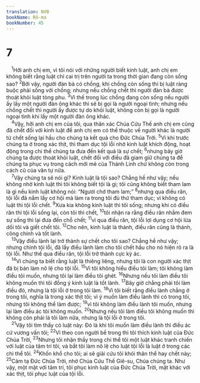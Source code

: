 ```yaml
---
translation: NVB
bookName: Rô-ma 
bookNumber: 45
---
```


<div class="title"><h1>7</h1></div>
<span class="verse ro_7_1"> <sup>1</sup>Hỡi anh chị em, vì tôi nói với những người biết kinh luật, anh chị em không biết rằng luật chỉ cai trị trên người ta trong thời gian đang còn sống sao? </span>
<span class="verse ro_7_2"><sup>2</sup>Bởi vậy, người đàn bà có chồng, khi chồng còn sống thì bị luật ràng buộc phải sống với chồng; nhưng nếu chồng chết thì người đàn bà được thoát khỏi luật tòng phu. </span>
<span class="verse ro_7_3"><sup>3</sup>Vì thế trong lúc chồng đang còn sống nếu người ấy lấy một người đàn ông khác thì sẽ bị gọi là người ngoại tình; nhưng nếu chồng chết thì người ấy được tự do khỏi luật, không còn bị gọi là người ngoại tình khi lấy một người đàn ông khác. <br/></span>
<span class="verse ro_7_4"> <sup>4</sup>Vậy, hỡi anh chị em của tôi, qua thân xác Chúa Cứu Thế anh chị em cũng đã chết đối với kinh luật để anh chị em có thể thuộc về người khác là người từ chết sống lại hầu cho chúng ta kết quả cho Đức Chúa Trời. </span>
<span class="verse ro_7_5"><sup>5</sup>Vì khi trước chúng ta ở trong xác thịt, thì tham dục tội lỗi nhờ kinh luật khích động, hoạt động trong chi thể chúng ta đưa đến kết quả là sự chết; </span>
<span class="verse ro_7_6"><sup>6</sup>nhưng bây giờ chúng ta được thoát khỏi luật, chết đối với điều đã giam giữ chúng ta để chúng ta phục vụ trong cách mới mẻ của Thánh Linh chứ không còn trong cách cũ của văn tự nữa. <br/></span>
<span class="verse ro_7_7"> <sup>7</sup>Vậy chúng ta sẽ nói gì? Kinh luật là tội sao? Chẳng hề như vậy; nếu không nhờ kinh luật thì tôi không biết tội là gì; tôi cũng không biết tham lam là gì nếu kinh luật không nói: “Ngươi chớ tham lam;” </span>
<span class="verse ro_7_8"><sup>8</sup>nhưng qua điều răn, tội lỗi đã nắm lấy cơ hội mà làm ra trong tôi đủ thứ tham dục; vì không có luật thì tội lỗi chết. </span>
<span class="verse ro_7_9"><sup>9</sup>Xưa kia không kinh luật thì tôi sống; nhưng khi có điều răn thì tội lỗi sống lại, còn tôi thì chết, </span>
<span class="verse ro_7_10"><sup>10</sup>tôi nhận ra rằng điều răn nhằm đem sự sống thì lại đưa đến chỗ chết; </span>
<span class="verse ro_7_11"><sup>11</sup>vì qua điều răn, tội lỗi lợi dụng cơ hội lừa dối tôi và giết chết tôi. </span>
<span class="verse ro_7_12"><sup>12</sup>Cho nên, kinh luật là thánh, điều răn cũng là thánh, công chính và tốt lành. <br/></span>
<span class="verse ro_7_13"> <sup>13</sup>Vậy điều lành lại trở thành sự chết cho tôi sao? Chẳng hề như vậy; nhưng chính tội lỗi, đã lấy điều lành làm cho tôi chết hầu cho nó hiện rõ ra là tội lỗi. Như thế qua điều răn, tội lỗi trở thành cực kỳ ác. <br/></span>
<span class="verse ro_7_14"> <sup>14</sup>Vì chúng ta biết rằng luật là thiêng liêng, nhưng tôi là con người xác thịt đã bị bán làm nô lệ cho tội lỗi. </span>
<span class="verse ro_7_15"><sup>15</sup>Vì tôi không hiểu điều tôi làm; tôi không làm điều tôi muốn, nhưng tôi lại làm điều tôi ghét. </span>
<span class="verse ro_7_16"><sup>16</sup>Nhưng nếu tôi làm điều tôi không muốn thì tôi đồng ý kinh luật là tốt lành. </span>
<span class="verse ro_7_17"><sup>17</sup>Bây giờ chẳng phải tôi làm điều đó, nhưng là tội lỗi ở trong tôi làm. </span>
<span class="verse ro_7_18"><sup>18</sup>Vì tôi biết rằng điều lành chẳng ở trong tôi, nghĩa là trong xác thịt tôi; vì ý muốn làm điều lành thì có trong tôi, nhưng tôi không thể làm được; </span>
<span class="verse ro_7_19"><sup>19</sup>vì tôi không làm điều lành tôi muốn, nhưng lại làm điều ác tôi không muốn. </span>
<span class="verse ro_7_20"><sup>20</sup>Nhưng nếu tôi làm điều tôi không muốn thì không còn phải là tôi làm nữa, nhưng là tội lỗi ở trong tôi. <br/></span>
<span class="verse ro_7_21"> <sup>21</sup>Vậy tôi tìm thấy có luật này: Đó là khi tôi muốn làm điều lành thì điều ác cứ vương vấn tôi; </span>
<span class="verse ro_7_22"><sup>22</sup>Vì theo con người bề trong thì tôi thích kinh luật của Đức Chúa Trời, </span>
<span class="verse ro_7_23"><sup>23</sup>Nhưng tôi nhận thấy trong chi thể tôi một luật khác tranh chiến với luật của tâm trí tôi, và bắt tôi làm nô lệ cho luật tội lỗi là luật ở trong các chi thể tôi. </span>
<span class="verse ro_7_24"><sup>24</sup>Khốn khổ cho tôi; ai sẽ giải cứu tôi khỏi thân thể hay chết này; </span>
<span class="verse ro_7_25"><sup>25</sup>Cảm tạ Đức Chúa Trời, nhờ Chúa Cứu Thế Giê-su, Chúa chúng ta. Như vậy, một mặt với tâm trí, tôi phục kinh luật của Đức Chúa Trời, mặt khác với xác thịt, tôi phục luật của tội lỗi. <br/></span>
